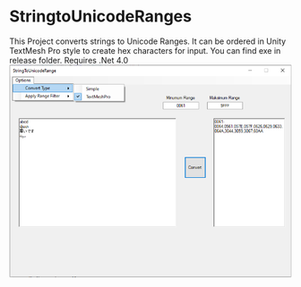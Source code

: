 # StringtoUnicodeRanges
This Project converts strings to Unicode Ranges. It can be ordered in Unity TextMesh Pro  style to create hex characters for input.
You can find exe in release folder.
Requires .Net 4.0
![GitHub Logo](/images/githubupload.png)

